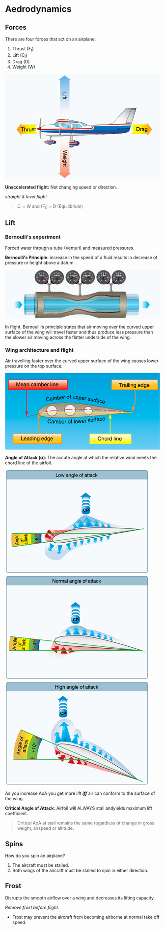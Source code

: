 # Aedrodynamics

## Forces

There are four forces that act on an airplane:

1. Thrust (F<sub>t</sub>)
2. Lift (C<sub>l</sub>)
3. Drag (D)
4. Weight (W)

![Forces acting on a plane](../diagrams/plane-forces.png)

**Unaccelerated flight:** Not changing speed or direction.

_straight & level flight_

> C<sub>l</sub> = W and (F<sub>t</sub>) = D (Equilibrium)

## Lift

### Bernoulli's experiment

Forced water through a tube (Venturi) and measured pressures.

**Bernoulli's Principle:** increase in the speed of a fluid results in decrease of pressure or height above a datum.

![Bernoulli's experiment](../diagrams/venturi.png)

In flight, Bernoulli's principle states that air moving over the curved upper surface of the wing will travel faster and thus produce less pressure than the slower air moving across the flatter underside of the wing.

### Wing architecture and flight

Air travelling faster over the curved upper surface of the wing causes lower pressure on the top surface.

![Diagram of an airfoil](../diagrams/airfoil.png)

**Angle of Attack (α)**: The accute angle at which the relative wind meets the chord line of the airfoil.

![Angle of Attack](../diagrams/angle-of-attack.png)

As you increase AoA you get more lift _**iff**_ air can conform to the surface of the wing.

**Critical Angle of Attack:** Airfoil will ALWAYS stall andyields maximum lift coefficient.

> Critical AoA at stall remains the same regardless of change in gross weight, airspeed or altitude.

## Spins

How do you spin an airplane?

1. The aircraft must be stalled.
2. Both wings of the aircraft must be stalled to spin in either direction.

## Frost

Disrupts the smooth airflow over a wing and decreases its lifting capacity.

_Remove frost before flight._

- Frost may prevent the aircraft from becoming airborne at normal take off speed.

